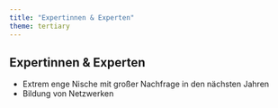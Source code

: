 ```yaml
---
title: "Expertinnen & Experten"
theme: tertiary
---
```

## Expertinnen & Experten

- Extrem enge Nische mit großer Nachfrage in den nächsten Jahren
- Bildung von Netzwerken
